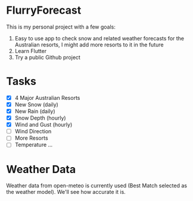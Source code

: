 # FlurryForecast

This is my personal project with a few goals:
1. Easy to use app to check snow and related weather forecasts for the Australian resorts, I might add more resorts to it in the future
2. Learn Flutter
3. Try a public Github project

# Tasks
- [x] 4 Major Australian Resorts
- [x] New Snow (daily)
- [x] New Rain (daily)
- [x] Snow Depth (hourly)
- [x] Wind and Gust (hourly)
- [ ] Wind Direction
- [ ] More Resorts
- [ ] Temperature
...

# Weather Data
Weather data from open-meteo is currently used (Best Match selected as the weather model). We'll see how accurate it is.
